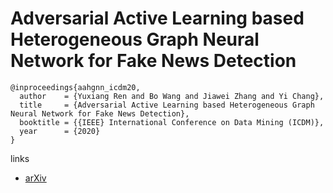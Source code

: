 # Adversarial Active Learning based Heterogeneous Graph Neural Network for Fake News Detection

```
@inproceedings{aahgnn_icdm20,
  author    = {Yuxiang Ren and Bo Wang and Jiawei Zhang and Yi Chang},
  title     = {Adversarial Active Learning based Heterogeneous Graph Neural Network for Fake News Detection},
  booktitle = {{IEEE} International Conference on Data Mining (ICDM)},
  year      = {2020}
}
```

links
- [arXiv](https://arxiv.org/abs/2101.11206)
